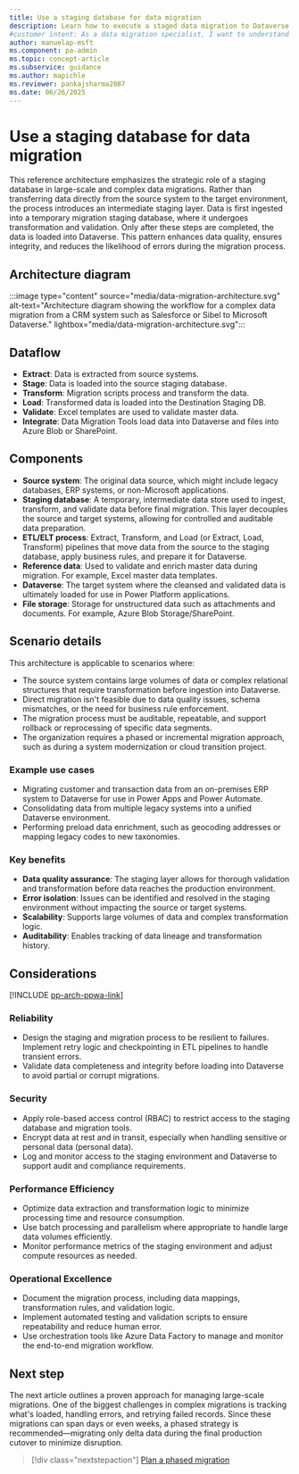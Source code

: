 ```yaml
---
title: Use a staging database for data migration
description: Learn how to execute a staged data migration to Dataverse.
#customer intent: As a data migration specialist, I want to understand different data migration approaches so that I can choose the best method for my organization's needs.
author: manuelap-msft
ms.component: pa-admin
ms.topic: concept-article
ms.subservice: guidance
ms.author: mapichle
ms.reviewer: pankajsharma2087
ms.date: 06/26/2025
---
```


# Use a staging database for data migration

This reference architecture emphasizes the strategic role of a staging database in large-scale and complex data migrations. Rather than transferring data directly from the source system to the target environment, the process introduces an intermediate staging layer. Data is first ingested into a temporary migration staging database, where it undergoes transformation and validation. Only after these steps are completed, the data is loaded into Dataverse. This pattern enhances data quality, ensures integrity, and reduces the likelihood of errors during the migration process.

## Architecture diagram

:::image type="content" source="media/data-migration-architecture.svg" alt-text="Architecture diagram showing the workflow for a complex data migration from a CRM system such as Salesforce or Sibel to Microsoft Dataverse." lightbox="media/data-migration-architecture.svg":::

## Dataflow

- **Extract**: Data is extracted from source systems.
- **Stage**: Data is loaded into the source staging database.
- **Transform**: Migration scripts process and transform the data.
- **Load**: Transformed data is loaded into the Destination Staging DB.
- **Validate**: Excel templates are used to validate master data.
- **Integrate**: Data Migration Tools load data into Dataverse and files into Azure Blob or SharePoint.

## Components

- **Source system**: The original data source, which might include legacy databases, ERP systems, or non-Microsoft applications.
- **Staging database**: A temporary, intermediate data store used to ingest, transform, and validate data before final migration. This layer decouples the source and target systems, allowing for controlled and auditable data preparation.
- **ETL/ELT process**: Extract, Transform, and Load (or Extract, Load, Transform) pipelines that move data from the source to the staging database, apply business rules, and prepare it for Dataverse.
- **Reference data**: Used to validate and enrich master data during migration. For example, Excel master data templates.
- **Dataverse**: The target system where the cleansed and validated data is ultimately loaded for use in Power Platform applications.
- **File storage**: Storage for unstructured data such as attachments and documents. For example, Azure Blob Storage/SharePoint.

## Scenario details

This architecture is applicable to scenarios where:

- The source system contains large volumes of data or complex relational structures that require transformation before ingestion into Dataverse.
- Direct migration isn't feasible due to data quality issues, schema mismatches, or the need for business rule enforcement.
- The migration process must be auditable, repeatable, and support rollback or reprocessing of specific data segments.
- The organization requires a phased or incremental migration approach, such as during a system modernization or cloud transition project.

### Example use cases

- Migrating customer and transaction data from an on-premises ERP system to Dataverse for use in Power Apps and Power Automate.
- Consolidating data from multiple legacy systems into a unified Dataverse environment.
- Performing preload data enrichment, such as geocoding addresses or mapping legacy codes to new taxonomies.

### Key benefits

- **Data quality assurance**: The staging layer allows for thorough validation and transformation before data reaches the production environment.
- **Error isolation**: Issues can be identified and resolved in the staging environment without impacting the source or target systems.
- **Scalability**: Supports large volumes of data and complex transformation logic.
- **Auditability**: Enables tracking of data lineage and transformation history.

## Considerations

[!INCLUDE [pp-arch-ppwa-link](../../../includes/pp-arch-ppwa-link.md)]

### Reliability

- Design the staging and migration process to be resilient to failures. Implement retry logic and checkpointing in ETL pipelines to handle transient errors.
- Validate data completeness and integrity before loading into Dataverse to avoid partial or corrupt migrations.

### Security

- Apply role-based access control (RBAC) to restrict access to the staging database and migration tools.
- Encrypt data at rest and in transit, especially when handling sensitive or personal data (personal data).
- Log and monitor access to the staging environment and Dataverse to support audit and compliance requirements.

### Performance Efficiency

- Optimize data extraction and transformation logic to minimize processing time and resource consumption.
- Use batch processing and parallelism where appropriate to handle large data volumes efficiently.
- Monitor performance metrics of the staging environment and adjust compute resources as needed.

### Operational Excellence

- Document the migration process, including data mappings, transformation rules, and validation logic.
- Implement automated testing and validation scripts to ensure repeatability and reduce human error.
- Use orchestration tools like Azure Data Factory to manage and monitor the end-to-end migration workflow.

## Next step

The next article outlines a proven approach for managing large-scale migrations. One of the biggest challenges in complex migrations is tracking what's loaded, handling errors, and retrying failed records. Since these migrations can span days or even weeks, a phased strategy is recommended—migrating only delta data during the final production cutover to minimize disruption.

> [!div class="nextstepaction"]
> [Plan a phased migration](workflow-complex-data-migration.md)
